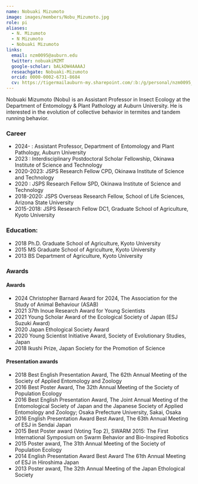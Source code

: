 ```yaml
---
name: Nobuaki Mizumoto
image: images/members/Nobu_Mizumoto.jpg
role: pi
aliases:
  - N. Mizumoto
  - N Mizumoto
  - Nobuaki Mizumoto
links:
  email: nzm0095@auburn.edu
  twitter: nobuakiMZMT
  google-scholar: bALkDW4AAAAJ
  reseachgate: Nobuaki-Mizumoto
  orcid: 0000-0002-6731-8684
  cv: https://tigermailauburn-my.sharepoint.com/:b:/g/personal/nzm0095_auburn_edu/EbzVMGWnt-5MvBYkiKRja28BbWriMV-bzZd-EJJHMTb2Hw?e=gVXTnb
---
```


Nobuaki Mizumoto (Nobu) is an Assistant Professor in Insect Ecology at the Department of Entomology & Plant Pathology at Auburn University. He is interested in the evolution of collective behavior in termites and tandem running behavior.

### Career
- 2024-    : Assistant Professor, Department of Entomology and Plant Pathology, Auburn University
- 2023     : Interdisciplinary Postdoctoral Scholar Fellowship, Okinawa Institute of Science and Technology
- 2020-2023: JSPS Research Fellow CPD, Okinawa Institute of Science and Technology
- 2020	   : JSPS Research Fellow SPD, Okinawa Institute of Science and Technology
- 2018-2020: JSPS Overseas Research Fellow, School of Life Sciences, Arizona State University
- 2015-2018: JSPS Research Fellow DC1, Graduate School of Agriculture, Kyoto University

### Education:
- 2018 Ph.D. Graduate School of Agriculture, Kyoto University
- 2015 MS Graduate School of Agriculture, Kyoto University
- 2013 BS Department of Agriculture, Kyoto University

### Awards
#### Awards
- 2024	Christopher Barnard Award for 2024, The Association for the Study of Animal Behaviour (ASAB)
- 2021	37th Inoue Research Award for Young Scientists
- 2021	Young Scholar Award of the Ecological Society of Japan (ESJ Suzuki Award)
- 2020	Japan Ethological Society Award
- 2020	Young Scientist Initiative Award, Society of Evolutionary Studies, Japan
- 2018	Ikushi Prize, Japan Society for the Promotion of Science

#### Presentation awards
- 2018	Best English Presentation Award, The 62th Annual Meeting of the Society of Applied Entomology and Zoology
- 2016	Best Poster Award, The 32th Annual Meeting of the Society of Population Ecology
- 2016	Best English Presentation Award, The Joint Annual Meeting of the Entomological Society of Japan and the Japanese Society of Applied Entomology and Zoology; Osaka Prefecture University, Sakai, Osaka
- 2016	English Presentation Award Best Award, The 63th Annual Meeting of ESJ in Sendai Japan
- 2015	Best Poster award (Voting Top 2), SWARM 2015: The First International Symposium on Swarm Behavior and Bio-Inspired Robotics
- 2015 	Poster award, The 31th Annual Meeting of the Society of Population Ecology
- 2014	English Presentation Award Best Award The 61th Annual Meeting of ESJ in Hiroshima Japan
- 2013	Poster award, The 32th Annual Meeting of the Japan Ethological Society
